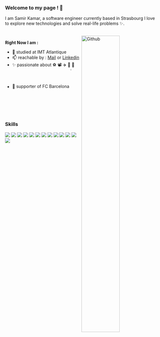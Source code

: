 ### Welcome to my page ! 👋
I am Samir Kamar, a software engineer currently based in Strasbourg I love to explore new technologies and solve real-life problems ✨.

<br/> 
<img width="50%" align="right" alt="Github" src="https://raw.githubusercontent.com/onimur/.github/master/.resources/git-header.svg" />
 
**Right Now I am :**

- 🌱  studied at IMT Atlantique
- 📫 reachable by : [Mail](mailto:k-samir@live) or [Linkedin](https://www.linkedin.com/in/samir-kamar-3519881a2/) 
- ✨ passionate about ⚽ 📽️ ✈️ 🚀 🥊
- 👏 supporter of FC Barcelona <img align="center" width="3%" src="https://icons.iconarchive.com/icons/giannis-zographos/spanish-football-club/256/FC-Barcelona-icon.png">

<br/>


### Skills
<div>
<img src="https://img.shields.io/badge/react-%2320232a.svg?style=for-the-badge&logo=react&logoColor=%2361DAFB"/>
<img src="https://img.shields.io/badge/angular-%23DD0031.svg?style=for-the-badge&logo=angular&logoColor=white"/>
<img src="https://img.shields.io/badge/.NET-5C2D91?style=for-the-badge&logo=.net&logoColor=white"/>
<img src="https://img.shields.io/badge/c%23-%23239120.svg?style=for-the-badge&logo=c-sharp&logoColor=white"/>
<img src="https://img.shields.io/badge/javascript%20-%23323330.svg?&style=for-the-badge&logo=javascript&logoColor=%23F7DF1E"/>
<img src="https://img.shields.io/badge/typescript-%23007ACC.svg?style=for-the-badge&logo=typescript&logoColor=white"/>    
<img src="https://img.shields.io/badge/html5%20-%23E34F26.svg?&style=for-the-badge&logo=html5&logoColor=white"/>
<img src="https://img.shields.io/badge/css3%20-%231572B6.svg?&style=for-the-badge&logo=css3&logoColor=white"/> 
<img src="https://img.shields.io/badge/git%20-%23F05033.svg?&style=for-the-badge&logo=git&logoColor=white"/>     
<img src="https://img.shields.io/badge/redis-%23DD0031.svg?style=for-the-badge&logo=redis&logoColor=white"/>
<img src="https://img.shields.io/badge/mysql-%2300f.svg?style=for-the-badge&logo=mysql&logoColor=white"/>
<img src="https://img.shields.io/badge/Linux-FCC624?style=for-the-badge&logo=linux&logoColor=black"/>
<img src="https://img.shields.io/badge/Windows-0078D6?style=for-the-badge&logo=windows&logoColor=white"/>

</div>

<br/>





